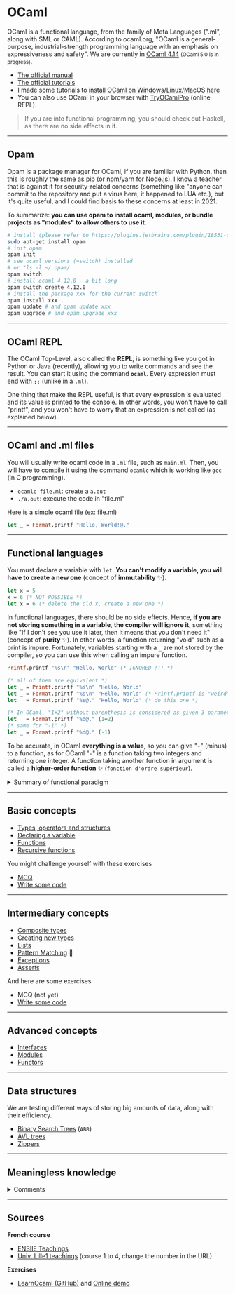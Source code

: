 # OCaml

OCaml is a functional language, from the family of Meta Languages (".ml", along with SML or CAML). According to ocaml.org, "OCaml is a general-purpose, industrial-strength programming language with an emphasis on expressiveness and safety". We are currently in [OCaml 4.14](https://github.com/ocaml/ocaml) <small>(OCaml 5.0 is in progress)</small>.

* [The official manual](https://ocaml.org/manual/index.html)
* [The official tutorials](https://ocaml.org/learn/tutorials/)
* I made some tutorials to [install OCaml on Windows/Linux/MacOS here](https://plugins.jetbrains.com/plugin/18531-ocaml/documentation)
* You can also use OCaml in your browser with [TryOCamlPro](https://try.ocamlpro.com/) (online REPL).

> If you are into functional programming, you should check out Haskell, as there are no side effects in it.

<hr class="sl">

## Opam

Opam is a package manager for OCaml, if you are familiar with Python, then this is roughly the same as pip (or npm/yarn for Node.js). I know a teacher that is against it for security-related concerns (something like "anyone can commit to the repository and put a virus here, it happened to LUA etc.), but it's quite useful, and I could find basis to these concerns at least in 2021.

To summarize: **you can use opam to install ocaml, modules, or bundle projects as "modules" to allow others to use it**.

```bash
# install (please refer to https://plugins.jetbrains.com/plugin/18531-ocaml/documentation)
sudo apt-get install opam
# init opam
opam init
# see ocaml versions (=switch) installed
# or "ls -l ~/.opam/
opam switch
# install ocaml 4.12.0 - a bit long
opam switch create 4.12.0
# install the package xxx for the current switch
opam install xxx
opam update # and opam update xxx
opam upgrade # and opam upgrade xxx
```

<hr class="sr">

## OCaml REPL

The OCaml Top-Level, also called the **REPL**, is something like you got in Python or Java (recently), allowing you to write commands and see the result. You can start it using the command **`ocaml`**. Every expression must end with `;;` (unlike in a `.ml`).

One thing that make the REPL useful, is that every expression is evaluated and its value is printed to the console. In other words, you won't have to call "printf", and you won't have to worry that an expression is not called (as explained below).

<hr class="sl">

## OCaml and .ml files

You will usually write ocaml code in a `.ml` file, such as `main.ml`. Then, you will have to compile it using the command `ocamlc` which is working like `gcc` (in C programming).

* `ocamlc file.ml`: create a `a.out`
* `./a.out`: execute the code in "file.ml"

Here is a simple ocaml file (ex: file.ml)

```ocaml
let _ = Format.printf "Hello, World!@."
```

<hr class="sr">

## Functional languages

You must declare a variable with `let`. **You can't modify a variable, you will have to create a new one** (concept of **immutability** ✨).

```ocaml
let x = 5
x = 6 (* NOT POSSIBLE *)
let x = 6 (* delete the old x, create a new one *)
```

In functional languages, there should be no side effects. Hence, **if you are not storing something in a variable**, **the compiler will ignore it**, something like "If I don't see you use it later, then it means that you don't need it" (concept of **purity** ✨). In other words, a function returning "void" such as a print is impure. Fortunately, variables starting with a `_` are not stored by the compiler, so you can use this when calling an impure function.

```ocaml
Printf.printf "%s\n" "Hello, World" (* IGNORED !!! *)

(* all of them are equivalent *)
let _ = Printf.printf "%s\n" "Hello, World"
let _ = Format.printf "%s\n" "Hello, World" (* Printf.printf is "weird", use Format *)
let _ = Format.printf "%s@." "Hello, World" (* do this one *)

(* In OCaml, "1+2" without parenthesis is considered as given 3 parameters '1' '+' '2' to a function, so add parenthesis *)
let _ = Format.printf "%d@." (1+2)
(* same for "-1" *)
let _ = Format.printf "%d@." (-1)
```

To be accurate, in OCaml **everything is a value**, so you can give "`-`" (minus) to a function, as for OCaml "`-`" is a function taking two integers and returning one integer. A function taking another function in argument is called a **higher-order function** ✨ (`fonction d'ordre supérieur`).

<details class="details-border">
<summary>Summary of functional paradigm</summary>

* **Immutability**: you can modify a variable
* **Referential transparency**: if `f(x)=y`,
  writing `y` or `f(x)` must be the same. 
* **Purity**: `f(x)-f(x)` is equals to 0, there is no side effects, and you can predict the outcome of your code
* **Implicit types**: types are implicit
* **First-class citizens**: a function can be given as parameter to another function called higher-order function (`Fonction d'ordre supérieur`)
</details>

<hr class="sl">

## Basic concepts

* [Types, operators and structures](basic/syntax.md)
* [Declaring a variable](basic/variables.md)
* [Functions](basic/functions.md)
* [Recursive functions](basic/rec.md)

You might challenge yourself with these exercises

* [MCQ](basic/mcq.md)
* [Write some code](basic/exercises.md)

<hr class="sr">

## Intermediary concepts

* [Composite types](interm/tuples.md)
* [Creating new types](interm/types.md)
* [Lists](interm/lists.md)
* [Pattern Matching](interm/match.md) 🚀
* [Exceptions](interm/exceptions.md)
* [Asserts](interm/asserts.md)

And here are some exercises

* MCQ (not yet)
* [Write some code](interm/exercises.md)

<hr class="sl">

## Advanced concepts

* [Interfaces](advanced/interfaces.md)
* [Modules](advanced/modules.md)
* [Functors](advanced/functors.md)

<hr class="sl">

## Data structures

We are testing different ways of storing big amounts of data, along with their efficiency.

* [Binary Search Trees](data/bst.md) (`ABR`)
* [AVL trees](data/avl.md)
* [Zippers](data/zippers.md)

<hr class="sr">

## Meaningless knowledge

<details class="details-border">
<summary>Comments</summary>

In OCaml, comments are not ignored, and they are really parsed... If you are writing a `"` (quote), the parser will think that you started writing a string, even if you are inside a comment. Hence, if the string is not properly finished (no matching quote), you will have an error, as you would if you wrote a non-terminated string in your code.

It can lead to surprising comments ✌, this one bellow (try it), is a valid comment, but most ocaml highlighters such as the one I'm using, are not parsing it properly.

```ocaml
(* "this is a string *)" *)
```

Also, in OCaml, you can have a comment inside another comment. What I mean, is that you can have a closing comment tag inside another comment... In every other language, you will see an error because the comment would be "(* (* *)", but in OCaml, the code below is working fine

```ocaml
(* (* *) *)
```

</details>

<hr class="sl">

## Sources

**French course**

* [ENSIIE Teachings](https://www.ensiie.fr/)
* [Univ. Lille1 teachings](https://www.fil.univ-lille1.fr/~wegrzyno/portail/Elfe/Doc/Cours-PF/cours-1.pdf) (course 1 to 4, change the number in the URL)

**Exercises**

* [LearnOcaml (GitHub)](https://github.com/ocaml-sf/learn-ocaml) and [Online demo](https://ocaml-sf.org/learn-ocaml-public/)